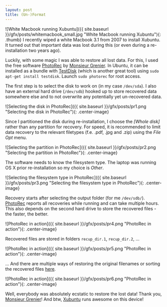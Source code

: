 ```yaml
---
layout: post
title: (Un-)Format
---
```


![White Macbook running Xubuntu]({{ site.baseurl }}/gfx/posts/whitemacbook_small.jpg "White Macbook running Xubuntu"){: .thumb} I recently wiped a white Macbook 3.1 from 2007 to install Xubuntu. It turned out that important data was lost during this (or even during a re-installation two years ago).

Luckily, with some magic I was able to restore all lost data. <!-- more --> For this, I used the free software [PhotoRec](http://www.cgsecurity.org/wiki/PhotoRec) by [Monsieur Grenier](http://www.cgsecurity.org/wiki/CV_Christophe_GRENIER). In Ubuntu, it can be installed as a bundle with [TestDisk](http://www.cgsecurity.org/wiki/TestDisk) (which is another great tool) using `sudo apt-get install testdisk`. Launch `sudo photorec` for root access.

The first step is to select the disk to work on (in my case `/dev/sda`). I also have an external hard drive (`/dev/sdb`) hooked up to store recovered data somewhere else and to not overwrite any potentially yet un-recovered data.

![Selecting the disk in PhotoRec]({{ site.baseurl }}/gfx/posts/pr1.png "Selecting the disk in PhotoRec"){: .center-image}

Since I partitioned the disk during re-installation, I choose the *[Whole disk]* rather than any partition for recovery. For speed, it is recommended to limit data recovery to the relevant filetypes (f.e. .pdf, .jpg and .zip) using the *File Opt* menu.

![Selecting the partition in PhotoRec]({{ site.baseurl }}/gfx/posts/pr2.png "Selecting the partition in PhotoRec"){: .center-image}

The software needs to know the filesystem type. The laptop was running OS X prior re-installation so my choice is *Other*.

![Selecting the filesystem type in PhotoRec]({{ site.baseurl }}/gfx/posts/pr3.png "Selecting the filesystem type in PhotoRec"){: .center-image}

Recovery starts after selecting the output folder (for me `/dev/sdb/`). [PhotoRec](http://www.cgsecurity.org/wiki/PhotoRec) reports all recoveries while running and can take multiple hours. This also depends on the second hard drive to store the recovered files - the faster, the better.

![PhotoRec in action]({{ site.baseurl }}/gfx/posts/pr4.png "PhotoRec in action"){: .center-image}

Recovered files are stored in folders `recup_dir.1`, `recup_dir.2`, ...

![PhotoRec in action]({{ site.baseurl }}/gfx/posts/pr5.png "PhotoRec in action"){: .center-image}

... And there are multiple ways of restoring the original filenames or sorting the recovered files [here](http://www.cgsecurity.org/wiki/After_Using_PhotoRec).

![PhotoRec in action]({{ site.baseurl }}/gfx/posts/pr6.png "PhotoRec in action"){: .center-image}

Well, everybody was absolutely ecstatic to restore the lost data! Thank you, [Monsieur Grenier](http://www.cgsecurity.org/wiki/CV_Christophe_GRENIER)! And btw, [Xubuntu](http://www.xubuntu.org/) runs awesome on this device!
